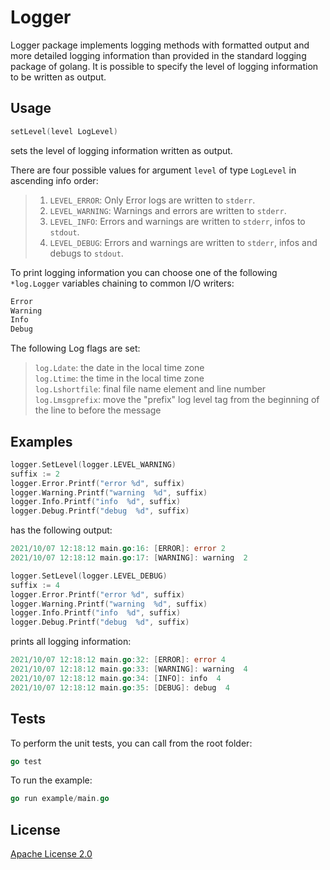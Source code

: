 # Logger

Logger package implements logging methods with formatted output and more detailed logging information than provided in the standard logging package of golang. It is possible to specify the level of logging information to be written as output.


## Usage


```go
setLevel(level LogLevel)
```
sets the level of logging information written as output.

There are four possible values for argument `level` of type `LogLevel` in ascending info order:

> 1. `LEVEL_ERROR`: Only Error logs are written to `stderr`.
> 2. `LEVEL_WARNING`: Warnings and errors are written to `stderr`.
> 3. `LEVEL_INFO`:    Errors and warnings are written to `stderr`, infos to `stdout`.
> 4. `LEVEL_DEBUG`:   Errors and warnings are written to `stderr`, infos and debugs to `stdout`.

To print logging information you can choose one of the following `*log.Logger` variables chaining to common I/O writers:

```go
Error
Warning
Info
Debug
```

The following Log flags are set:
> `log.Ldate`: the date in the local time zone \
> `log.Ltime`: the time in the local time zone \
> `log.Lshortfile`: final file name element and line number \
> `log.Lmsgprefix`: move the "prefix" log level tag from the beginning of the line to before the message


## Examples

```go
logger.SetLevel(logger.LEVEL_WARNING)
suffix := 2
logger.Error.Printf("error %d", suffix)
logger.Warning.Printf("warning  %d", suffix)
logger.Info.Printf("info  %d", suffix)
logger.Debug.Printf("debug  %d", suffix)
```
has the following output:

```go
2021/10/07 12:18:12 main.go:16: [ERROR]: error 2
2021/10/07 12:18:12 main.go:17: [WARNING]: warning  2
```
```go
logger.SetLevel(logger.LEVEL_DEBUG)
suffix := 4
logger.Error.Printf("error %d", suffix)
logger.Warning.Printf("warning  %d", suffix)
logger.Info.Printf("info  %d", suffix)
logger.Debug.Printf("debug  %d", suffix)
```

prints all logging information:

```go
2021/10/07 12:18:12 main.go:32: [ERROR]: error 4
2021/10/07 12:18:12 main.go:33: [WARNING]: warning  4
2021/10/07 12:18:12 main.go:34: [INFO]: info  4
2021/10/07 12:18:12 main.go:35: [DEBUG]: debug  4
```


## Tests

To perform the unit tests, you can call from the root folder:

```go
go test
```

To run the example:

```go
go run example/main.go
```

## License

[Apache License 2.0](LICENSE)
